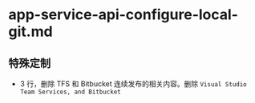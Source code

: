 # app-service-api-configure-local-git.md

## 特殊定制

* 3 行，删除 TFS 和 Bitbucket 连续发布的相关内容。删除 `Visual Studio Team Services, and Bitbucket`
